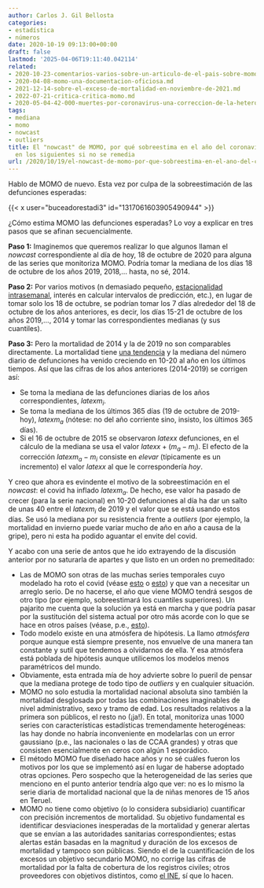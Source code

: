 ```yaml
---
author: Carlos J. Gil Bellosta
categories:
- estadística
- números
date: 2020-10-19 09:13:00+00:00
draft: false
lastmod: '2025-04-06T19:11:40.042114'
related:
- 2020-10-23-comentarios-varios-sobre-un-articulo-de-el-pais-sobre-momo.md
- 2020-04-08-momo-una-documentacion-oficiosa.md
- 2021-12-14-sobre-el-exceso-de-mortalidad-en-noviembre-de-2021.md
- 2022-07-21-critica-critica-momo.md
- 2020-05-04-42-000-muertes-por-coronavirus-una-correccion-de-la-heterogeneidad.md
tags:
- mediana
- momo
- nowcast
- outliers
title: El "nowcast" de MOMO, por qué sobreestima en el año del coronavirus y qué pasará
  en los siguientes si no se remedia
url: /2020/10/19/el-nowcast-de-momo-por-que-sobreestima-en-el-ano-del-coronavirus-y-que-pasara-en-los-siguientes-si-no-se-remedia/
---
```


Hablo de MOMO de nuevo. Esta vez por culpa de la sobreestimación de las defunciones esperadas:

{{< x user="buceadorestadi3" id="1317061603905490944" >}}

¿Cómo estima MOMO las defunciones esperadas? Lo voy a explicar en tres pasos que se afinan secuencialmente.

**Paso 1:** Imaginemos que queremos realizar lo que algunos llaman el _nowcast_ correspondiente al día de hoy, 18 de octubre de 2020 para alguna de las series que monitoriza MOMO. Podría tomar la mediana de los días 18 de octubre de los años 2019, 2018,... hasta, no sé, 2014.

**Paso 2:** Por varios motivos (n demasiado pequeño, [estacionalidad intrasemanal](https://datanalytics.com/2019/07/09/estacionalidad-semanal-de-la-mortalidad/), interés en calcular intervalos de predicción, etc.), en lugar de tomar solo los 18 de octubre, se podrían tomar los 7 días alrededor del 18 de octubre de los años anteriores, es decir, los días 15-21 de octubre de los años 2019,..., 2014 y tomar las correspondientes medianas (y sus cuantiles).

**Paso 3:** Pero la mortalidad de 2014 y la de 2019 no son comparables directamente. La mortalidad tiene [una tendencia](https://datanalytics.com/2017/12/01/simpson-de-nuevo-ahora-con-la-mortalidad/) y la mediana del número diario de defunciones ha venido creciendo en 10-20 al año en los últimos tiempos. Así que las cifras de los años anteriores (2014-2019) se corrigen así:

* Se toma la mediana de las defunciones diarias de los años correspondientes, $latex m_i$.
* Se toma la mediana de los últimos 365 días (19 de octubre de 2019-hoy), $latex m_a$ (nótese: no del año corriente sino, insisto, los últimos 365 días).
* Si el 16 de octubre de 2015 se observaron $latex x$ defunciones, en el cálculo de la mediana se usa el valor $latex x + (m_a - m_i)$. El efecto de la corrección $latex m_a - m_i$ consiste en _elevar_ (típicamente es un incremento) el valor $latex x$ al que le correspondería _hoy_.

Y creo que ahora es evindente el motivo de la sobreestimación en el _nowcast_: el covid ha inflado $latex m_a$. De hecho, ese valor ha pasado de crecer (para la serie nacional) en 10-20 defunciones al día ha dar un salto de unas 40 entre el $latex m_i$ de 2019 y el valor que se está usando estos días. Se usó la mediana por su resistencia frente a _outliers_ (por ejemplo, la mortalidad en invierno puede variar mucho de año en año a causa de la gripe), pero ni esta ha podido aguantar el envite del covid.

Y acabo con una serie de antos que he ido extrayendo de la discusión anterior por no saturarla de apartes y que listo en un orden no premeditado:

* Las de MOMO son otras de las muchas series temporales cuyo modelado ha roto el covid (véase [esto](https://datanalytics.com/2020/10/05/una-potencial-consecuencia-positiva-de-lo-del-coronavirus/) o [esto](https://nadaesgratis.es/admin/estacionalidad-post-covid)) y que van a necesitar un arreglo serio.  De no hacerse, el año que viene MOMO tendrá sesgos de otro tipo (por ejemplo, sobreestimará los cuantiles superiores). Un pajarito me cuenta que la solución ya está en marcha y que podría pasar por la sustitución del sistema actual por otro más acorde con lo que se hace en otros países (véase, p.e., [esto](https://epistat.wiv-isp.be/momo/)).
* Todo modelo existe en una atmósfera de hipótesis. La llamo _atmósfera_ porque aunque está siempre presente, nos envuelve de una manera tan constante y sutil que tendemos a olvidarnos de ella. Y esa atmósfera está poblada de hipótesis aunque utilicemos los modelos menos paramétricos del mundo.
* Obviamente, esta entrada mía de hoy advierte sobre lo pueril de pensar que la mediana protege de todo tipo de _outliers_ y en cualquier situación.
* MOMO no solo estudia la mortalidad nacional absoluta sino también la mortalidad desglosada por todas las combinaciones imaginables de nivel administrativo, sexo y tramo de edad. Los resultados relativos a la primera son públicos, el resto no (¡ja!). En total, monitoriza unas 1000 series con características estadísticas tremendamente heterogéneas: las hay donde no habría inconveniente en modelarlas con un error gaussiano (p.e., las nacionales o las de CCAA grandes) y otras que consisten esencialmente en ceros con algún 1 esporádico.
* El método MOMO fue diseñado hace años y no sé cuáles fueron los motivos por los que se implementó así en lugar de haberse adoptado otras opciones. Pero sospecho que la heterogeneidad de las series que menciono en el punto anterior tendría algo que ver: no es lo mismo la serie diaria de mortalidad nacional que la de niñas menores de 15 años en Teruel.
* MOMO no tiene como objetivo (o lo considera subsidiario) cuantificar con precisión incrementos de mortalidad. Su objetivo fundamental es identificar desviaciones inesperadas de la mortalidad y generar alertas que se envían a las autoridades sanitarias correspondientes; estas alertas están basadas en la magnitud y duración de los excesos de mortalidad y tampoco son públicas. Siendo el de la cuantificación de los excesos un objetivo secundario MOMO, no corrige las cifras de mortalidad por la falta de cobertura de los registros civiles; otros proveedores con objetivos distintos, como [el INE](https://www.ine.es/experimental/defunciones/experimental_defunciones.htm), sí que lo hacen.